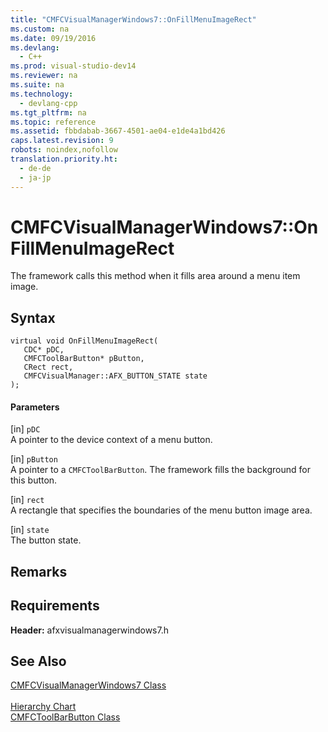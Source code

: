 ```yaml
---
title: "CMFCVisualManagerWindows7::OnFillMenuImageRect"
ms.custom: na
ms.date: 09/19/2016
ms.devlang: 
  - C++
ms.prod: visual-studio-dev14
ms.reviewer: na
ms.suite: na
ms.technology: 
  - devlang-cpp
ms.tgt_pltfrm: na
ms.topic: reference
ms.assetid: fbbdabab-3667-4501-ae04-e1de4a1bd426
caps.latest.revision: 9
robots: noindex,nofollow
translation.priority.ht: 
  - de-de
  - ja-jp
---
```

# CMFCVisualManagerWindows7::OnFillMenuImageRect
The framework calls this method when it fills area around a menu item image.  
  
## Syntax  
  
```  
virtual void OnFillMenuImageRect(  
   CDC* pDC,  
   CMFCToolBarButton* pButton,  
   CRect rect,  
   CMFCVisualManager::AFX_BUTTON_STATE state  
);  
```  
  
#### Parameters  
 [in] `pDC`  
 A pointer to the device context of a menu button.  
  
 [in] `pButton`  
 A pointer to a `CMFCToolBarButton`. The framework fills the background for this button.  
  
 [in] `rect`  
 A rectangle that specifies the boundaries of the menu button image area.  
  
 [in] `state`  
 The button state.  
  
## Remarks  
  
## Requirements  
 **Header:** afxvisualmanagerwindows7.h  
  
## See Also  
 [CMFCVisualManagerWindows7 Class](../vs140/CMFCVisualManagerWindows7-Class.md)   
 [](../vs140/CMFCVisualManagerWindows7-Class.md "CMFCVisualManagerWindows7 Class")   
 [Hierarchy Chart](../vs140/Hierarchy-Chart.md)   
 [CMFCToolBarButton Class](../vs140/CMFCToolBarButton-Class.md)